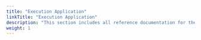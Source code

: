 ```yaml
---
title: "Execution Application"
linkTitle: "Execution Application"
description: "This section includes all reference documentation for the APIs exposed by the Execution Application."
weight: 1
---
```

